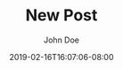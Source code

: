---
title: "New Post"
description: ""
date: 2019-02-16T16:07:06-08:00
publishDate: 2019-02-16T16:07:06-08:00
author: "John Doe"
images: []
draft: true
tags: []
---